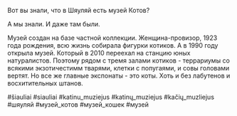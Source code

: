Вот вы знали, что в Шяуляй есть музей Котов?

А мы знали. И даже там были. 

Музей создан на базе частной коллекции. Женщина-провизор, 1923 года рождения, всю жизнь собирала фигурки котиков. А в 1990 году открыла музей. Который в 2010 переехал на станцию юных натуралистов. Поэтому рядом с тремя залами котиков - террариумы со всякими экзотичестимм тварями, клетки с попугаями, и совы головами вертят. Но все же главные экспонаты - это коты. Хоть и без лабутенов и восхитительных штанов.

#šiauliai #siauliai #katinu_muziejus #katinų_muziejus #kačių_muzliejus #шяуляй #музей_котов #музей_кошек  #музей

